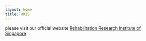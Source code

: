 ```yaml
---
layout: home
title: RRIS
---
```

please visit our official website
[Rehabilitation Research Institute of Singapore](http://rris.ntu.edu.sg)
